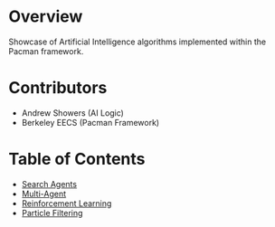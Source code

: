 # Overview
Showcase of Artificial Intelligence algorithms implemented within the Pacman framework.

# Contributors
  * Andrew Showers (AI Logic)
  * Berkeley EECS (Pacman Framework)

Table of Contents
=================
  * [Search Agents](SearchAgents/)
  * [Multi-Agent](Multi-Agent/)
  * [Reinforcement Learning](ReinforcementLearning/)
  * [Particle Filtering](ParticleFiltering/)

